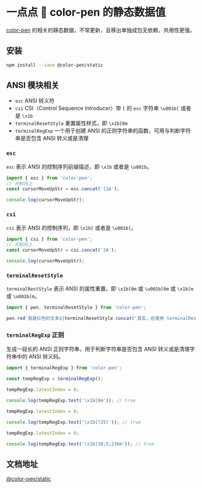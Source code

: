 # 一点点 🤏 color-pen 的静态数据值

[color-pen](https://www.npmjs.com/packages/color-pen) 的相关的静态数据，不常更新，且移出单独成包无依赖，共用性更强。

## 安装

```bash
npm install --save @color-pen/static
```

## ANSI 模块相关

- `esc` ANSI 转义符
- `csi` CSI（Control Sequence Introducer）带 `[` 的 `esc` 字符串 `\u001b[` 或者是 `\x1b`
- `terminalResetStyle` 重置属性样式，即 `\x1b[0m`
- `terminalRegExp` 一个用于创建 ANSI 的正则字符串的函数，可用与判断字符串是否包含 ANSI 转义或是清理

### `esc`

`esc` 表示 ANSI 的控制序列前缀描述，即 `\x1b` 或者是 `\u001b`。

```ts
import { esc } from 'color-pen';
// 光标向上
const cursorMoveUpStr = esc.concat('[2A');

console.log(cursorMoveUpStr);
```

### `csi`

`csi` 表示 ANSI 的控制序列，即 `\x1b[` 或者是 `\u001b[`。

```ts
import { csi } from 'color-pen';
// 光标向上
const cursorMoveUpStr = csi.concat('2A');

console.log(cursorMoveUpStr);
```

### `terminalResetStyle`

`terminalRestStyle` 表示 ANSI 的属性重置，即 `\x1b[0m` 或 `\u001b[0m` 或 `\x1b[m` 或 `\u001b[m`。

```ts
import { pen, terminalResetStyle } from 'color-pen';

pen.red`我是红色的文本${terminalResetStyle.concat('其实，在使用 terminalResetStyle 的时候会被截断，而最后的返回，这里也是红的')}我也是红色的`;
```

### `terminalRegExp` 正则

生成一段长的 ANSI 正则字符串，用于判断字符串是否包含 ANSI 转义或是清理字符串中的 ANSI 转义码。

```ts
import { terminalRegExp } from 'color-pen';

const tempRegExp = terminalRegExp();

tempRegExp.latestIndex = 0;

console.log(tempRegExp.test('\x1b[0m')); // true

tempRegExp.latestIndex = 0;

console.log(tempRegExp.test('\x1b[?25l')); // true

tempRegExp.latestIndex = 0;

console.log(tempRegExp.test('\x1b[38;5;236m')); // true
```

## 文档地址

[@color-pen/static](https://earthnut.dev/color-pen/static)
